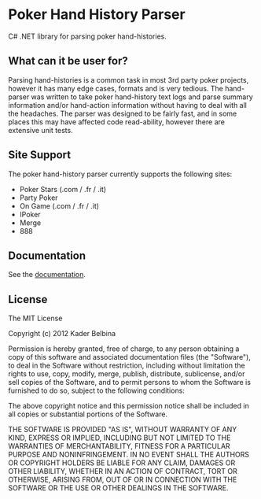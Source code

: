 Poker Hand History Parser
=========================

C# .NET library for parsing poker hand-histories.

What can it be user for?
------------------------

Parsing hand-histories is a common task in most 3rd party poker projects, however it has many edge cases, formats and is very tedious. The hand-parser was written to take poker hand-history text logs and parse summary information and/or hand-action information without having to deal with all the headaches. The parser was designed to be fairly fast, and in some places this may have affected code read-ability, however there are extensive unit tests.

Site Support
------------

The poker hand-history parser currently supports the following sites:

 * Poker Stars (.com / .fr / .it)
 * Party Poker
 * On Game (.com / .fr / .it)
 * IPoker
 * Merge
 * 888

Documentation
-------------

See the [documentation](https://github.com/KBelbina/PokerHandHistoryParser/wiki).

License
-------

The MIT License

Copyright (c) 2012 Kader Belbina

Permission is hereby granted, free of charge, to any person obtaining a copy of this software and associated documentation files (the "Software"), to deal in the Software without restriction, including without limitation the rights to use, copy, modify, merge, publish, distribute, sublicense, and/or sell copies of the Software, and to permit persons to whom the Software is furnished to do so, subject to the following conditions:

The above copyright notice and this permission notice shall be included in all copies or substantial portions of the Software.

THE SOFTWARE IS PROVIDED "AS IS", WITHOUT WARRANTY OF ANY KIND, EXPRESS OR IMPLIED, INCLUDING BUT NOT LIMITED TO THE WARRANTIES OF MERCHANTABILITY, FITNESS FOR A PARTICULAR PURPOSE AND NONINFRINGEMENT. IN NO EVENT SHALL THE AUTHORS OR COPYRIGHT HOLDERS BE LIABLE FOR ANY CLAIM, DAMAGES OR OTHER LIABILITY, WHETHER IN AN ACTION OF CONTRACT, TORT OR OTHERWISE, ARISING FROM, OUT OF OR IN CONNECTION WITH THE SOFTWARE OR THE USE OR OTHER DEALINGS IN THE SOFTWARE.